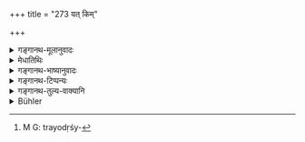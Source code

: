 +++
title = "273 यत् किम्"

+++

<details><summary>गङ्गानथ-मूलानुवादः</summary>

Whatever thing, mixed with honey, one might offer on the thirteenth day of the month, during the rains, under the asterism of Maghā,—that also would be imperishable.—(273)
</details>

<details><summary>मेधातिथिः</summary>

**यत् किंचिद्** अन्नं **मधुना** संयुक्तम् । त्रयोदश्यां **वर्षासु च मघासु चा**धिकम् इति । तदा च **तद् अक्षयम् एव** । ऋतुनक्षत्रतिथीनां च समुच्चयः । आपस्तम्बवचनात् तु वर्षासु त्रयोदश्यष्टमीदशमीष्व्[^४८९] अपि । मघासु चान्तरेणाविवक्षा । एवं ह स्माह "मघासु चाधिकम्" इति (आप्ध् २.१९.२०) ॥ ३.२६३ ॥


[^४८९]:
     M G: trayodṛśy-
</details>

<details><summary>गङ्गानथ-भाष्यानुवादः</summary>

‘*Whatever*’—*food*—‘*mixed with honey*;’—‘*on the thirteenth day, during the rains*, *and under the asterism of Maghā*,’—‘*that is imperishable*,’ The season, the asterism and the date are to be taken together as the desired qualification.

According to the declaration of Āpastamba, the same holds good regarding offerings made during the rains, on the thirteenth, eighth and tenth days of the month also. As regards the asterism of Maghā, however, there is no option; as he says—‘there is abundance under the asterism of Maghā,’ (Āpastamba, 2.8.19-20).—(273)
</details>

<details><summary>गङ्गानथ-टिप्पन्यः</summary>

“The day meant is *Bhādrapada*, *Badi*, 13”—Buhler.

This verse is quoted in *Smṛtitattva* (p. 117) without comment;—in
*Aparārka* (p. 555), which adds that the Accusative ending in
‘*trayodaśīm*’ has the force of the Locative;—in *Hemādri* (Śrāddha, p. 201);—in *Śrāddhakriyākaumudī* (p. 272), which explains the meaning as ‘whatever mixed with Honey is offered on the thirteenth of the month, under the asterism of *Maghā* becomes inexhaustible’;—in
*Puruṣārthacintāmaṇi* (p. 385);—in *Varṣakriyākaumudī* (p. 356);—and in
*Hemādri* (Kāla, p. 470 and Śrāddha, p. 87).
</details>

<details><summary>गङ्गानथ-तुल्य-वाक्यानि</summary>

*Mahābhārata* (13.88.15).—‘Water, roots, fruits, meat, and
grains—whatsoever is mixed with honey and offered during Pitṛpakṣa, is conducive to imperishability.’

*Yājñavalkya* (1.260).—‘During the rains, on the thirteenth day of the
month, and during the asterism of Maghā.’

*Pitṛgāthā* (Aparārka, p. 555).—‘May some one be born in our family who
may offer rice cooked in milk mixed with honey and butter, during the rains, on the thirteenth day of the month and during the asterism of Maghā.’

*Vaśiṣṭha* (Do.).—‘The ancestors rejoice at the birth of a son in the
hope that he would offer Śrāddha to them with honey, meat, vegetables, milk and rice cooked in milk.’

*Paiṭhīnasi* (Aparārka, p. 555).—‘A son or a grandson may offer to us
Śrāddha with a red goat during the rains, during the asterism of Maghā, on the thirteenth day of the month.’
</details>

<details><summary>Bühler</summary>

273	Whatever (food), mixed with honey, one gives on the thirteenth lunar day in the rainy season under the asterism of Maghah, that also procures endless (satisfaction).
</details>
